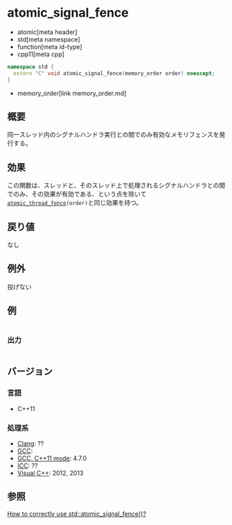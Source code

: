 # atomic_signal_fence
* atomic[meta header]
* std[meta namespace]
* function[meta id-type]
* cpp11[meta cpp]

```cpp
namespace std {
  extern "C" void atomic_signal_fence(memory_order order) noexcept;
}
```
* memory_order[link memory_order.md]


## 概要
同一スレッド内のシグナルハンドラ実行との間でのみ有効なメモリフェンスを発行する。


## 効果
この関数は、スレッドと、そのスレッド上で処理されるシグナルハンドラとの間でのみ、その効果が有効である、という点を除いて[`atomic_thread_fence`](atomic_thread_fence.md)`(order)`と同じ効果を持つ。


## 戻り値
なし


## 例外
投げない


## 例
```cpp
```


### 出力
```
```


## バージョン
### 言語
- C++11

### 処理系
- [Clang](/implementation.md#clang): ??
- [GCC](/implementation.md#gcc): 
- [GCC, C++11 mode](/implementation.md#gcc): 4.7.0
- [ICC](/implementation.md#icc): ??
- [Visual C++](/implementation.md#visual_cpp): 2012, 2013


## 参照
[How to correctly use std::atomic_signal_fence()?](http://stackoverflow.com/questions/14581090/how-to-correctly-use-stdatomic-signal-fence)

